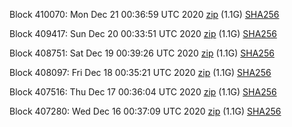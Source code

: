 Block 410070: Mon Dec 21 00:36:59 UTC 2020 [zip](https://dash-bootstrap.ams3.digitaloceanspaces.com/testnet/2020-12-21/bootstrap.dat.zip) (1.1G) [SHA256](https://dash-bootstrap.ams3.digitaloceanspaces.com/testnet/2020-12-21/sha256.txt)

Block 409417: Sun Dec 20 00:33:51 UTC 2020 [zip](https://dash-bootstrap.ams3.digitaloceanspaces.com/testnet/2020-12-20/bootstrap.dat.zip) (1.1G) [SHA256](https://dash-bootstrap.ams3.digitaloceanspaces.com/testnet/2020-12-20/sha256.txt)

Block 408751: Sat Dec 19 00:39:26 UTC 2020 [zip](https://dash-bootstrap.ams3.digitaloceanspaces.com/testnet/2020-12-19/bootstrap.dat.zip) (1.1G) [SHA256](https://dash-bootstrap.ams3.digitaloceanspaces.com/testnet/2020-12-19/sha256.txt)

Block 408097: Fri Dec 18 00:35:21 UTC 2020 [zip](https://dash-bootstrap.ams3.digitaloceanspaces.com/testnet/2020-12-18/bootstrap.dat.zip) (1.1G) [SHA256](https://dash-bootstrap.ams3.digitaloceanspaces.com/testnet/2020-12-18/sha256.txt)

Block 407516: Thu Dec 17 00:36:04 UTC 2020 [zip](https://dash-bootstrap.ams3.digitaloceanspaces.com/testnet/2020-12-17/bootstrap.dat.zip) (1.1G) [SHA256](https://dash-bootstrap.ams3.digitaloceanspaces.com/testnet/2020-12-17/sha256.txt)

Block 407280: Wed Dec 16 00:37:09 UTC 2020 [zip](https://dash-bootstrap.ams3.digitaloceanspaces.com/testnet/2020-12-16/bootstrap.dat.zip) (1.1G) [SHA256](https://dash-bootstrap.ams3.digitaloceanspaces.com/testnet/2020-12-16/sha256.txt)
